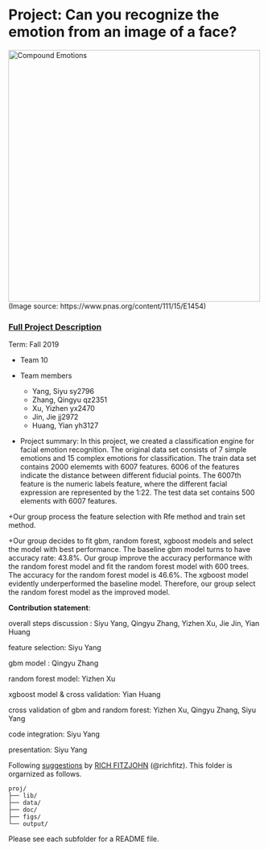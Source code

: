 # Project: Can you recognize the emotion from an image of a face? 
<img src="figs/CE.jpg" alt="Compound Emotions" width="500"/>
(Image source: https://www.pnas.org/content/111/15/E1454)

### [Full Project Description](doc/project3_desc.md)

Term: Fall 2019

+ Team 10
+ Team members
	+ Yang, Siyu sy2796
	+ Zhang, Qingyu qz2351
	+ Xu, Yizhen yx2470
	+ Jin, Jie jj2972
	+ Huang, Yian yh3127

+ Project summary: In this project, we created a classification engine for facial emotion recognition. The original data set consists of 7 simple emotions and 15 complex emotions for classification. The train data set contains 2000 elememts with 6007 features. 6006 of the features indicate the distance between different fiducial points. The 6007th feature is the numeric labels feature, where the different facial expression are represented by the 1:22. The test data set contains 500 elements with 6007 features.

+Our group process the feature selection with Rfe method and train set method.

+Our group decides to fit gbm, random forest, xgboost models and select the model with best performance. The baseline gbm model turns to have accuracy rate: 43.8%. Our group improve the accuracy performance with the random forest model and fit the random forest model with 600 trees. The accuracy for the random forest model is 46.6%. The xgboost model evidently underperformed the baseline model. Therefore, our group select the random forest model as the improved model. 


**Contribution statement**: 


overall steps discussion : Siyu Yang, Qingyu Zhang, Yizhen Xu, Jie Jin, Yian Huang

feature selection: Siyu Yang

gbm model : Qingyu Zhang

random forest model: Yizhen Xu

xgboost model & cross validation: Yian Huang

cross validation of gbm and random forest: Yizhen Xu, Qingyu Zhang, Siyu Yang

code integration: Siyu Yang

presentation: Siyu Yang



Following [suggestions](http://nicercode.github.io/blog/2013-04-05-projects/) by [RICH FITZJOHN](http://nicercode.github.io/about/#Team) (@richfitz). This folder is orgarnized as follows.

```
proj/
├── lib/
├── data/
├── doc/
├── figs/
└── output/
```

Please see each subfolder for a README file.
